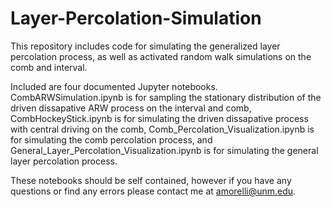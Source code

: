 # Layer-Percolation-Simulation
This repository includes code for simulating the generalized layer percolation process, as well as activated random walk simulations on the comb and interval.

Included are four documented Jupyter notebooks. CombARWSimulation.ipynb is for sampling the stationary distribution of the driven dissapative ARW process on the interval and comb, CombHockeyStick.ipynb is for simulating the driven dissapative process with central driving on the comb, Comb_Percolation_Visualization.ipynb is for simulating the comb percolation process, and General_Layer_Percolation_Visualization.ipynb is for simulating the general layer percolation process. 

These notebooks should be self contained, however if you have any questions or find any errors please contact me at amorelli@unm.edu.
